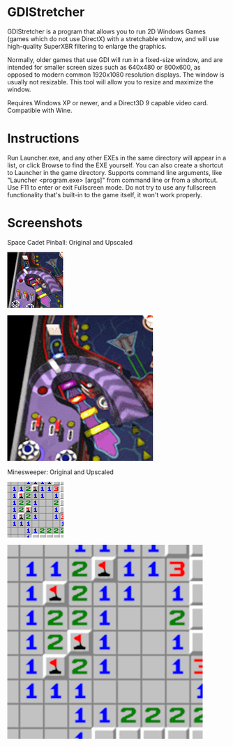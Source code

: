 # GDIStretcher
GDIStretcher is a program that allows you to run 2D Windows Games (games which do not use DirectX) with a stretchable window, and will use high-quality SuperXBR filtering to enlarge the graphics.

Normally, older games that use GDI will run in a fixed-size window, and are intended for smaller screen sizes such as 640x480 or 800x600, as opposed to modern common 1920x1080 resolution displays.  The window is usually not resizable.  This tool will allow you to resize and maximize the window.

Requires Windows XP or newer, and a Direct3D 9 capable video card.  Compatible with Wine.

# Instructions
Run Launcher.exe, and any other EXEs in the same directory will appear in a list, or click Browse to find the EXE yourself.
You can also create a shortcut to Launcher in the game directory.
Supports command line arguments, like "Launcher <program.exe> [args]" from command line or from a shortcut.
Use F11 to enter or exit Fullscreen mode. Do not try to use any fullscreen functionality that's built-in to the game itself, it won't work properly.

# Screenshots
Space Cadet Pinball: Original and Upscaled

![Screenshot of Space Cadet Pinball, portion of screen](/readme-images/space_cadet_pinball_original_portion.png?raw=true "Screenshot of Space Cadet Pinball, portion of screen")

![Screenshot of Space Cadet Pinball, portion of screen (upscaled)](/readme-images/space_cadet_pinball_upscaled_portion.jpg?raw=true "Screenshot of Space Cadet Pinball, portion of screen (upscaled)")

Minesweeper: Original and Upscaled

![Screenshot of Minesweeper, portion of screen](/readme-images/minesweeper_screen_portion.png?raw=true "Screenshot of Minesweeper, portion of screen")

![Screenshot of Minesweeper, portion of screen (upscaled)](/readme-images/minesweeper_screen_portion_upscaled.png?raw=true "Screenshot of Minesweeper, portion of screen (upscaled)")
